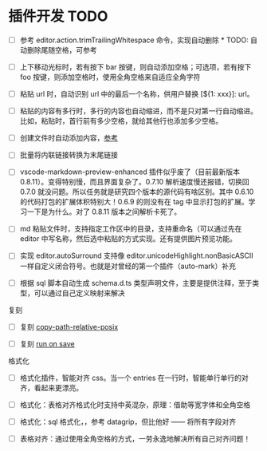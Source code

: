 # 插件开发 TODO

- [ ] 参考 editor.action.trimTrailingWhitespace 命令，实现自动删除 * TODO: 自动删除尾随空格，可参考
- [ ] 上下移动光标时，若有按下 bar 按键，则自动添加空格；可选项，若有按下 foo 按键，则添加空格时，使用全角空格来自适应全角字符
- [ ] 粘贴 url 时，自动识别 url 中的最后一个名称，供用户替换 [${1: xxx}]: url。
- [ ] 粘贴的内容有多行时，多行的内容也自动缩进，而不是只对第一行自动缩进。比如，粘贴时，首行前有多少空格，就给其他行也添加多少空格。
- [ ] 创建文件时自动添加内容，[参考](https://github.com/cweijan/autohotkey-plus)
- [ ] 批量将内联链接转换为末尾链接
- [ ] vscode-markdown-preview-enhanced 插件似乎废了（目前最新版本 0.8.11）。变得特别慢，而且界面复杂了。0.7.10 解析速度慢还报错，切换回 0.7.0 就没问题。所以任务就是研究四个版本的源代码有啥区别。其中 0.6.10 的代码打包的扩展体积特别大！0.6.9 的则没有在 tag 中显示打包的扩展。学习一下是为什么。对了 0.8.11 版本之间解析卡死了。
- [ ] md 粘贴文件时，支持指定工作区中的目录，支持重命名（可以通过先在 editor 中写名称，然后选中粘贴的方式实现。还有提供图片预览功能。
- [ ] 实现 editor.autoSurround 支持像 editor.unicodeHighlight.nonBasicASCII 一样自定义闭合符号。也就是对曾经的第一个插件（auto-mark）补充
- [ ] 根据 sql 脚本自动生成 schema.d.ts 类型声明文件，主要是提供注释，至于类型，可以通过自己定义映射来解决


复刻

- [ ] 复刻 [copy-path-relative-posix]
- [ ] 复刻 [run on save]


格式化

- [ ] 格式化插件，智能对齐 css。当一个 entries 在一行时，智能单行单行的对齐，看起来更漂亮。
- [ ] 格式化：表格对齐格式化时支持中英混杂，原理：借助等宽字体和全角空格
- [ ] 格式化：sql 格式化，，参考 datagrip，但比他好 —— 将所有字段对齐
- [ ] 表格对齐：通过使用全角空格的方式，一劳永逸地解决所有自己对齐问题！


[run on save]: https://github.com/emeraldwalk/vscode-runonsave.git
[copy-path-relative-posix]: https://github.com/bpasero/copy-path-relative-posix
